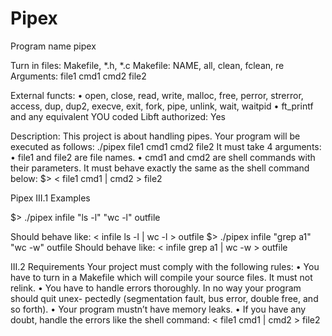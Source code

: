 # Pipex
Program name pipex

Turn in files: Makefile, *.h, *.c
Makefile: NAME, all, clean, fclean, re
Arguments: file1 cmd1 cmd2 file2

External functs:
• open, close, read, write,
malloc, free, perror,
strerror, access, dup, dup2,
execve, exit, fork, pipe,
unlink, wait, waitpid
• ft_printf and any equivalent
YOU coded
Libft authorized: Yes

Description: This project is about handling pipes.
Your program will be executed as follows:
./pipex file1 cmd1 cmd2 file2
It must take 4 arguments:
• file1 and file2 are file names.
• cmd1 and cmd2 are shell commands with their parameters.
It must behave exactly the same as the shell command below:
$> < file1 cmd1 | cmd2 > file2

Pipex
III.1 Examples

$> ./pipex infile "ls -l" "wc -l" outfile

Should behave like: < infile ls -l | wc -l > outfile
$> ./pipex infile "grep a1" "wc -w" outfile
Should behave like: < infile grep a1 | wc -w > outfile

III.2 Requirements
Your project must comply with the following rules:
• You have to turn in a Makefile which will compile your source files. It must not
relink.
• You have to handle errors thoroughly. In no way your program should quit unex-
pectedly (segmentation fault, bus error, double free, and so forth).
• Your program mustn’t have memory leaks.
• If you have any doubt, handle the errors like the shell command:
< file1 cmd1 | cmd2 > file2
